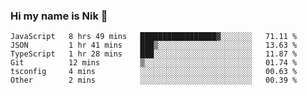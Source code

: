 ### Hi my name is Nik 👋

<!--
**NikDoe/NikDoe** is a ✨ _special_ ✨ repository because its `README.md` (this file) appears on your GitHub profile.

Here are some ideas to get you started:

- 🔭 I’m currently working on ...
- 🌱 I’m currently learning ...
- 👯 I’m looking to collaborate on ...
- 🤔 I’m looking for help with ...
- 💬 Ask me about ...
- 📫 How to reach me: ...
- 😄 Pronouns: ...
- ⚡ Fun fact: ...
-->

<!--START_SECTION:waka-->

```text
JavaScript   8 hrs 49 mins   █████████████████▓░░░░░░░   71.11 %
JSON         1 hr 41 mins    ███▒░░░░░░░░░░░░░░░░░░░░░   13.63 %
TypeScript   1 hr 28 mins    ███░░░░░░░░░░░░░░░░░░░░░░   11.87 %
Git          12 mins         ▒░░░░░░░░░░░░░░░░░░░░░░░░   01.74 %
tsconfig     4 mins          ░░░░░░░░░░░░░░░░░░░░░░░░░   00.63 %
Other        2 mins          ░░░░░░░░░░░░░░░░░░░░░░░░░   00.39 %
```

<!--END_SECTION:waka-->
